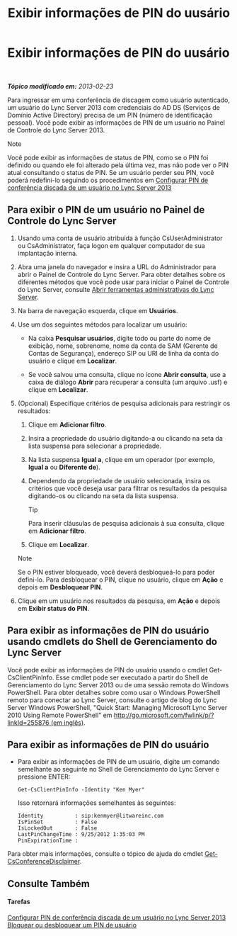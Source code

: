 ﻿---
title: Exibir informações de PIN do uusário
TOCTitle: Exibir informações de PIN do uusário
ms:assetid: 59e38117-8112-4851-82ac-a746ffa0f89d
ms:mtpsurl: https://technet.microsoft.com/pt-br/library/JJ688067(v=OCS.15)
ms:contentKeyID: 49886231
ms.date: 05/19/2016
mtps_version: v=OCS.15
ms.translationtype: HT
---

# Exibir informações de PIN do uusário

 

_**Tópico modificado em:** 2013-02-23_

Para ingressar em uma conferência de discagem como usuário autenticado, um usuário do Lync Server 2013 com credenciais do AD DS (Serviços de Domínio Active Directory) precisa de um PIN (número de identificação pessoal). Você pode exibir as informações de PIN de um usuário no Painel de Controle do Lync Server 2013.

> [!note]  
> Você pode exibir as informações de status de PIN, como se o PIN foi definido ou quando ele foi alterado pela última vez, mas não pode ver o PIN atual consultando o status de PIN. Se um usuário perder seu PIN, você poderá redefini-lo seguindo os procedimentos em <a href="lync-server-2013-set-a-user-s-dial-in-conferencing-pin.md">Configurar PIN de conferência discada de um usuário no Lync Server 2013</a>

## Para exibir o PIN de um usuário no Painel de Controle do Lync Server

1.  Usando uma conta de usuário atribuída à função CsUserAdministrator ou CsAdministrator, faça logon em qualquer computador de sua implantação interna.

2.  Abra uma janela do navegador e insira a URL do Administrador para abrir o Painel de Controle do Lync Server. Para obter detalhes sobre os diferentes métodos que você pode usar para iniciar o Painel de Controle do Lync Server, consulte [Abrir ferramentas administrativas do Lync Server](lync-server-2013-open-lync-server-administrative-tools.md).

3.  Na barra de navegação esquerda, clique em **Usuários**.

4.  Use um dos seguintes métodos para localizar um usuário:
    
      - Na caixa **Pesquisar usuários**, digite todo ou parte do nome de exibição, nome, sobrenome, nome da conta de SAM (Gerente de Contas de Segurança), endereço SIP ou URI de linha da conta do usuário e clique em **Localizar**.
    
      - Se você salvou uma consulta, clique no ícone **Abrir consulta**, use a caixa de diálogo **Abrir** para recuperar a consulta (um arquivo .usf) e clique em **Localizar**.

5.  (Opcional) Especifique critérios de pesquisa adicionais para restringir os resultados:
    
    1.  Clique em **Adicionar filtro**.
    
    2.  Insira a propriedade do usuário digitando-a ou clicando na seta da lista suspensa para selecionar a propriedade.
    
    3.  Na lista suspensa **Igual a**, clique em um operador (por exemplo, **Igual a** ou **Diferente de**).
    
    4.  Dependendo da propriedade de usuário selecionada, insira os critérios que você deseja usar para filtrar os resultados da pesquisa digitando-os ou clicando na seta da lista suspensa.
        

        > [!TIP]
        > Para inserir cláusulas de pesquisa adicionais à sua consulta, clique em <STRONG>Adicionar filtro</STRONG>.

    
    5.  Clique em **Localizar**.
    
    > [!note]  
    > Se o PIN estiver bloqueado, você deverá desbloqueá-lo para poder defini-lo. Para desbloquear o PIN, clique no usuário, clique em <strong>Ação</strong> e depois em <strong>Desbloquear PIN</strong>.

6.  Clique em um usuário nos resultados da pesquisa, em **Ação** e depois em **Exibir status do PIN**.

## Para exibir as informações de PIN do usuário usando cmdlets do Shell de Gerenciamento do Lync Server

Você pode exibir as informações de PIN do usuário usando o cmdlet Get-CsClientPinInfo. Esse cmdlet pode ser executado a partir do Shell de Gerenciamento do Lync Server 2013 ou de uma sessão remota do Windows PowerShell. Para obter detalhes sobre como usar o Windows PowerShell remoto para conectar ao Lync Server, consulte o artigo de blog do Lync Server Windows PowerShell, "Quick Start: Managing Microsoft Lync Server 2010 Using Remote PowerShell" em [http://go.microsoft.com/fwlink/p/?linkId=255876 (em inglês)](http://go.microsoft.com/fwlink/p/?linkid=255876).

## Para exibir as informações de PIN do usuário

  - Para exibir as informações de PIN de um usuário, digite um comando semelhante ao seguinte no Shell de Gerenciamento do Lync Server e pressione ENTER:
    
        Get-CsClientPinInfo -Identity "Ken Myer"
    
    Isso retornará informações semelhantes às seguintes:
    
        Identity          : sip:kenmyer@litwareinc.com
        IsPinSet          : False
        IsLockedOut       : False
        LastPinChangeTime : 9/25/2012 1:35:03 PM
        PinExpirationTime :

Para obter mais informações, consulte o tópico de ajuda do cmdlet [Get-CsConferenceDisclaimer](https://docs.microsoft.com/en-us/powershell/module/skype/Get-CsConferenceDisclaimer).

## Consulte Também

#### Tarefas

[Configurar PIN de conferência discada de um usuário no Lync Server 2013](lync-server-2013-set-a-user-s-dial-in-conferencing-pin.md)  
[Bloquear ou desbloquear um PIN de usuário](lync-server-2013-lock-or-unlock-a-user-pin.md)

